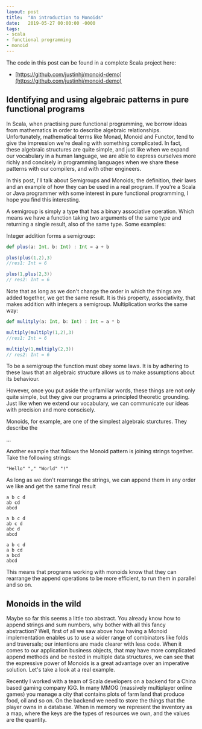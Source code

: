```yaml
---
layout: post
title:  "An introduction to Monoids"
date:   2019-05-27 00:00:00 -0000
tags:
- scala
- functional programming
- monoid
---
```


The code in this post can be found in a complete Scala project here:

- [https://github.com/justinhj/monoid-demo](https://github.com/justinhj/monoid-demo)

## Identifying and using algebraic patterns in pure functional programs

In Scala, when practising pure functional programming, we borrow ideas from mathematics in order to describe algebraic relationships. Unfortunately, mathematical terms like Monad, Monoid and Functor, tend to give the impression we're dealing with something complicated. In fact, these algebraic structures are quite simple, and just like when we expand our vocabulary in a human language, we are able to express ourselves more richly and concisely in programming languages when we share these patterns with our compilers, and with other engineers.

In this post, I'll talk about Semigroups and Monoids; the definition, their laws and an example of how they can be used in a real program. If you're a Scala or Java programmer with some interest in pure functional programming, I hope you find this interesting. 

A semigroup is simply a type that has a binary associative operation. Which means we have a function taking two arguments of the same type and returning a single result, also of the same type. Some examples:

Integer addition forms a semigroup:

```scala
def plus(a: Int, b: Int) : Int = a + b

plus(plus(1,2),3) 
//res1: Int = 6

plus(1,plus(2,3)) 
// res2: Int = 6
```

Note that as long as we don't change the order in which the things are added together, we get the same result. It is this property, associativity, that makes addition with integers a semigroup. Multiplication works the same way:

```scala
def mulitply(a: Int, b: Int) : Int = a * b

multiply(multiply(1,2),3) 
//res1: Int = 6

multiply(1,multiply(2,3)) 
// res2: Int = 6
```

To be a semigroup the function must obey some laws. It is by adhering to these laws that an algebraic structure allows us to make assumptions about its behaviour. 

However, once you put aside the unfamiliar words, these things are not only quite simple, but they give our programs a principled theoretic grounding. Just like when we extend our vocabulary, we can communicate our ideas with precision and more conscisely.

Monoids, for example, are one of the simplest algebraic sturctures. They describe the 

...

Another example that follows the Monoid pattern is joining strings together. Take the following strings:

`"Hello" "," "World" "!"`

As long as we don't rearrange the strings, we can append them in any order we like and get the same final result

```
a b c d
ab cd
abcd
```

```
a b c d
ab c d
abc d
abcd
```

```
a b c d
a b cd
a bcd
abcd
```

This means that programs working with monoids know that they can rearrange the append operations to be more efficient, to run them in parallel and so on.

## Monoids in the wild

Maybe so far this seems a little too abstract. You already know how to append strings and sum numbers, why bother with all this fancy abstraction? Well, first of all we saw above how having a Monoid implementation enables us to use a wider range of combinators like folds and traversals; our intentions are made clearer with less code. When it comes to our application business objects, that may have more complicated append methods and be nested in multiple data structures, we can see that the expressive power of Monoids is a great advantage over an imperative solution. Let's take a look at a real example.

Recently I worked with a team of Scala developers on a backend for a China based gaming company IGG. In many MMOG (massively multiplayer online games) you manage a city that contains plots of farm land that produce food, oil and so on. On the backend we need to store the things that the player owns in a database. When in memory we represent the inventory as a map, where the keys are the types of resources we own, and the values are the quantity.


